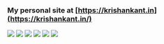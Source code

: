 ### My personal site at [https://krishankant.in](https://krishankant.in/)

![](https://img.shields.io/badge/next.js-000000?style=for-the-badge&logo=nextdotjs&logoColor=white) 
![](https://img.shields.io/badge/Tailwind_CSS-38B2AC?style=for-the-badge&logo=tailwind-css&logoColor=white)
![](https://img.shields.io/badge/Yarn-2C8EBB?style=for-the-badge&logo=yarn&logoColor=white)
![](https://img.shields.io/badge/Node.js-339933?style=for-the-badge&logo=nodedotjs&logoColor=white)
![](https://img.shields.io/badge/React-20232A?style=for-the-badge&logo=react&logoColor=61DAFB
)
![](https://img.shields.io/badge/Visual_Studio_Code-0078D4?style=for-the-badge&logo=visual%20studio%20code&logoColor=white
)